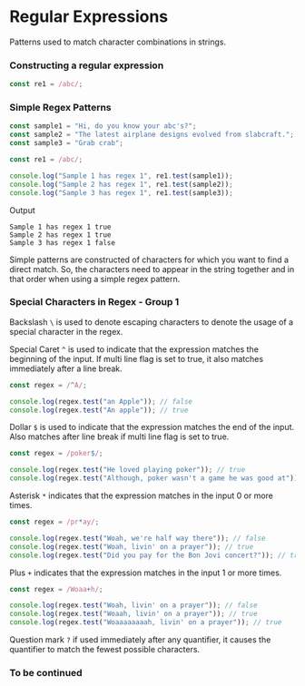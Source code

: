 # Regular Expressions

Patterns used to match character combinations in strings.

### Constructing a regular expression

```js
const re1 = /abc/;
```

### Simple Regex Patterns

```js
const sample1 = "Hi, do you know your abc's?";
const sample2 = "The latest airplane designs evolved from slabcraft.";
const sample3 = "Grab crab";

const re1 = /abc/;

console.log("Sample 1 has regex 1", re1.test(sample1));
console.log("Sample 2 has regex 1", re1.test(sample2));
console.log("Sample 3 has regex 1", re1.test(sample3));
```

Output

```
Sample 1 has regex 1 true
Sample 2 has regex 1 true
Sample 3 has regex 1 false
```

Simple patterns are constructed of characters for which you want to find a direct match. So, the characters need to appear in the string together and in that order when using a simple regex pattern.

### Special Characters in Regex - Group 1

Backslash `\` is used to denote escaping characters to denote the usage of a special character in the regex.

Special Caret `^` is used to indicate that the expression matches the beginning of the input. If multi line flag is set to true, it also matches immediately after a line break.

```js
const regex = /^A/;

console.log(regex.test("an Apple")); // false
console.log(regex.test("An apple")); // true
```

Dollar `$` is used to indicate that the expression matches the end of the input. Also matches after line break if multi line flag is set to true.

```js
const regex = /poker$/;

console.log(regex.test("He loved playing poker")); // true
console.log(regex.test("Although, poker wasn't a game he was good at")); // false
```

Asterisk `*` indicates that the expression matches in the input 0 or more times.

```js
const regex = /pr*ay/;

console.log(regex.test("Woah, we're half way there")); // false
console.log(regex.test("Woah, livin' on a prayer")); // true
console.log(regex.test("Did you pay for the Bon Jovi concert?")); // true
```

Plus `+` indicates that the expression matches in the input 1 or more times.

```js
const regex = /Woaa+h/;

console.log(regex.test("Woah, livin' on a prayer")); // false
console.log(regex.test("Woaah, livin' on a prayer")); // true
console.log(regex.test("Woaaaaaaaah, livin' on a prayer")); // true
```

Question mark `?` if used immediately after any quantifier, it causes the quantifier to match the fewest possible characters.

### To be continued
